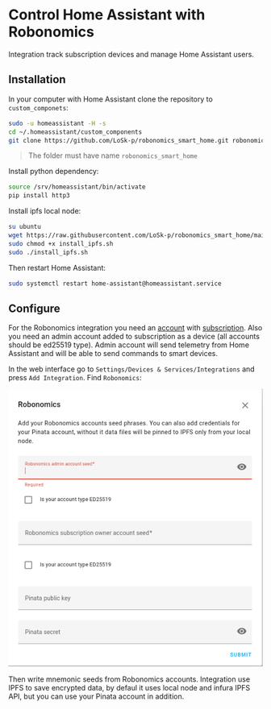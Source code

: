 # Control Home Assistant with Robonomics

Integration track subscription devices and manage Home Assistant users.

## Installation

In your computer with Home Assistant clone the repository to `custom_componets`:

```bash
sudo -u homeassistant -H -s
cd ~/.homeassistant/custom_components
git clone https://github.com/LoSk-p/robonomics_smart_home.git robonomics_smart_home
```
> The folder must have name `robonomics_smart_home`

Install python dependency:
```bash
source /srv/homeassistant/bin/activate
pip install http3
```

Install ipfs local node:

```bash
su ubuntu
wget https://raw.githubusercontent.com/LoSk-p/robonomics_smart_home/main/install_ipfs.sh
sudo chmod +x install_ipfs.sh
sudo ./install_ipfs.sh
```

Then restart Home Assistant:
```bash
sudo systemctl restart home-assistant@homeassistant.service
```

## Configure

For the Robonomics integration you need an [account](https://wiki.robonomics.network/docs/en/create-account-in-dapp/) with [subscription](https://wiki.robonomics.network/docs/en/get-subscription/). Also you need an admin account added to subscription as a device (all accounts should be ed25519 type). Admin account will send telemetry from Home Assistant and will be able to send commands to smart devices.  

In the web interface go to `Settings/Devices & Services/Integrations` and press `Add Integration`. Find `Robonomics`:

![robonomics-users](images/config.png)

Then write mnemonic seeds from Robonomics accounts. Integration use IPFS to save encrypted data, by defaul it uses local node and infura IPFS API, but you can use your Pinata account in addition.
